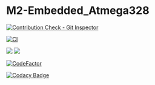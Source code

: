 # M2-Embedded_Atmega328


[![Contribution Check - Git Inspector](https://github.com/AmulojuNaveenKumar/M2-Embedded_Atmega328/actions/workflows/gitinspector.yml/badge.svg)](https://github.com/AmulojuNaveenKumar/M2-Embedded_Atmega328/actions/workflows/gitinspector.yml)

[![CI](https://github.com/AmulojuNaveenKumar/M2-Embedded_Atmega328/actions/workflows/c.yml/badge.svg)](https://github.com/AmulojuNaveenKumar/M2-Embedded_Atmega328/actions/workflows/c.yml)

<img src=https://api.codiga.io/project/30311/score/svg>

<img src=https://api.codiga.io/project/30311/status/svg>

[![CodeFactor](https://www.codefactor.io/repository/github/amulojunaveenkumar/m2-embedded_atmega328/badge)](https://www.codefactor.io/repository/github/amulojunaveenkumar/m2-embedded_atmega328)

[![Codacy Badge](https://app.codacy.com/project/badge/Grade/c4414fdaee77409f9b598a6fad301e57)](https://www.codacy.com/gh/AmulojuNaveenKumar/M2-Embedded_Atmega328/dashboard?utm_source=github.com&amp;utm_medium=referral&amp;utm_content=AmulojuNaveenKumar/M2-Embedded_Atmega328&amp;utm_campaign=Badge_Grade)
